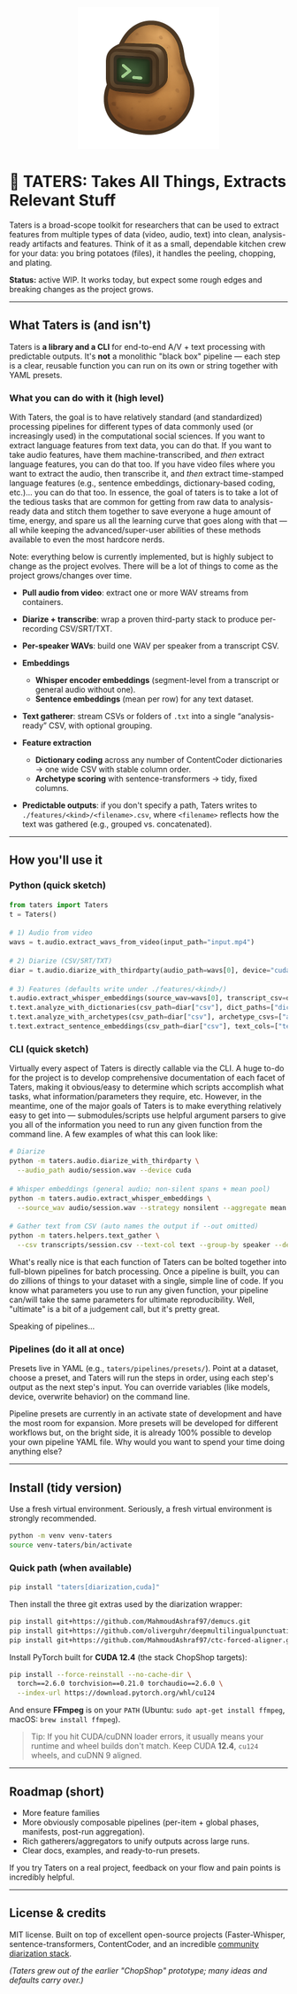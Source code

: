 <p align="center">
  <img src="https://github.com/ryanboyd/taters/blob/main/img/taters-small.png?raw=true" alt="Taters!"/>
</p>


# 🥔 **TATERS**: Takes All Things, Extracts Relevant Stuff

Taters is a broad-scope toolkit for researchers that can be used to extract features from multiple types of data (video, audio, text) into clean, analysis-ready artifacts and features. Think of it as a small, dependable kitchen crew for your data: you bring potatoes (files), it handles the peeling, chopping, and plating.

**Status:** active WIP. It works today, but expect some rough edges and breaking changes as the project grows.

---

## What Taters is (and isn't)

Taters is **a library and a CLI** for end-to-end A/V + text processing with predictable outputs. It's **not** a monolithic "black box" pipeline — each step is a clear, reusable function you can run on its own or string together with YAML presets.

### What you can do with it (high level)

With Taters, the goal is to have relatively standard (and standardized) processing pipelines for different types of data commonly used (or increasingly used) in the computational social sciences. If you want to extract language features from text data, you can do that. If you want to take audio features, have them machine-transcribed, and *then* extract language features, you can do that too. If you have video files where you want to extract the audio, then transcribe it, and *then* extract time-stamped language features (e.g., sentence embeddings, dictionary-based coding, etc.)... you can do that too. In essence, the goal of taters is to take a lot of the tedious tasks that are common for getting from raw data to analysis-ready data and stitch them together to save everyone a huge amount of time, energy, and spare us all the learning curve that goes along with that — all while keeping the advanced/super-user abilities of these methods available to even the most hardcore nerds.

Note: everything below is currently implemented, but is highly subject to change as the project evolves. There will be a lot of things to come as the project grows/changes over time.

* **Pull audio from video**: extract one or more WAV streams from containers.
* **Diarize + transcribe**: wrap a proven third-party stack to produce per-recording CSV/SRT/TXT.
* **Per-speaker WAVs**: build one WAV per speaker from a transcript CSV.
* **Embeddings**

  * **Whisper encoder embeddings** (segment-level from a transcript or general audio without one).
  * **Sentence embeddings** (mean per row) for any text dataset.
* **Text gatherer**: stream CSVs or folders of `.txt` into a single “analysis-ready” CSV, with optional grouping.
* **Feature extraction**

  * **Dictionary coding** across any number of ContentCoder dictionaries → one wide CSV with stable column order.
  * **Archetype scoring** with sentence-transformers → tidy, fixed columns.
* **Predictable outputs**: if you don't specify a path, Taters writes to `./features/<kind>/<filename>.csv`, where `<filename>` reflects how the text was gathered (e.g., grouped vs. concatenated).

---

## How you'll use it

### Python (quick sketch)

```python
from taters import Taters
t = Taters()

# 1) Audio from video
wavs = t.audio.extract_wavs_from_video(input_path="input.mp4")

# 2) Diarize (CSV/SRT/TXT)
diar = t.audio.diarize_with_thirdparty(audio_path=wavs[0], device="cuda")

# 3) Features (defaults write under ./features/<kind>/)
t.audio.extract_whisper_embeddings(source_wav=wavs[0], transcript_csv=diar["csv"])
t.text.analyze_with_dictionaries(csv_path=diar["csv"], dict_paths=["dicts/LIWC-22.dicx"])
t.text.analyze_with_archetypes(csv_path=diar["csv"], archetype_csvs=["archetypes/Resilience.csv"])
t.text.extract_sentence_embeddings(csv_path=diar["csv"], text_cols=["text"], id_cols=["speaker"], group_by=["speaker"])
```

### CLI (quick sketch)

Virtually every aspect of Taters is directly callable via the CLI. A huge to-do for the project is to develop comprehensive documentation of each facet of Taters, making it obvious/easy to determine which scripts accomplish what tasks, what information/parameters they require, etc. However, in the meantime, one of the major goals of Taters is to make everything relatively easy to get into — submodules/scripts use helpful argument parsers to give you all of the information you need to run any given function from the command line. A few examples of what this can look like:

```bash
# Diarize
python -m taters.audio.diarize_with_thirdparty \
  --audio_path audio/session.wav --device cuda

# Whisper embeddings (general audio; non-silent spans + mean pool)
python -m taters.audio.extract_whisper_embeddings \
  --source_wav audio/session.wav --strategy nonsilent --aggregate mean

# Gather text from CSV (auto names the output if --out omitted)
python -m taters.helpers.text_gather \
  --csv transcripts/session.csv --text-col text --group-by speaker --delimiter ,
```

What's really nice is that each function of Taters can be bolted together into full-blown pipelines for batch processing. Once a pipeline is built, you can do zillions of things to your dataset with a single, simple line of code. If you know what parameters you use to run any given function, your pipeline can/will take the same parameters for ultimate reproducibility. Well, "ultimate" is a bit of a judgement call, but it's pretty great.

Speaking of pipelines...

### Pipelines (do it all at once)

Presets live in YAML (e.g., `taters/pipelines/presets/`). Point at a dataset, choose a preset, and Taters will run the steps in order, using each step's output as the next step's input. You can override variables (like models, device, overwrite behavior) on the command line.

Pipeline presets are currently in an activate state of development and have the most room for expansion. More presets will be developed for different workflows but, on the bright side, it is already 100% possible to develop your own pipeline YAML file. Why would you want to spend your time doing anything else?

---

## Install (tidy version)

Use a fresh virtual environment. Seriously, a fresh virtual environment is strongly recommended.

```bash
python -m venv venv-taters
source venv-taters/bin/activate
```

### Quick path (when available)

```bash
pip install "taters[diarization,cuda]"
```

Then install the three git extras used by the diarization wrapper:

```bash
pip install git+https://github.com/MahmoudAshraf97/demucs.git
pip install git+https://github.com/oliverguhr/deepmultilingualpunctuation.git
pip install git+https://github.com/MahmoudAshraf97/ctc-forced-aligner.git
```

Install PyTorch built for **CUDA 12.4** (the stack ChopShop targets):

```bash
pip install --force-reinstall --no-cache-dir \
  torch==2.6.0 torchvision==0.21.0 torchaudio==2.6.0 \
  --index-url https://download.pytorch.org/whl/cu124
```

And ensure **FFmpeg** is on your `PATH` (Ubuntu: `sudo apt-get install ffmpeg`, macOS: `brew install ffmpeg`).

> Tip: If you hit CUDA/cuDNN loader errors, it usually means your runtime and wheel builds don't match. Keep CUDA **12.4**, `cu124` wheels, and cuDNN 9 aligned.

---

## Roadmap (short)

* More feature families
* More obviously composable pipelines (per-item + global phases, manifests, post-run aggregation).
* Rich gatherers/aggregators to unify outputs across large runs.
* Clear docs, examples, and ready-to-run presets.

If you try Taters on a real project, feedback on your flow and pain points is incredibly helpful.

---

## License & credits

MIT license. Built on top of excellent open-source projects (Faster-Whisper, sentence-transformers, ContentCoder, and an incredible [community diarization stack](https://github.com/MahmoudAshraf97/whisper-diarization).

*(Taters grew out of the earlier "ChopShop" prototype; many ideas and defaults carry over.)*


